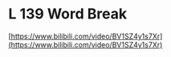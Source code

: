 # L 139 Word Break
 
[https://www.bilibili.com/video/BV1SZ4y1s7Xr](https://www.bilibili.com/video/BV1SZ4y1s7Xr)